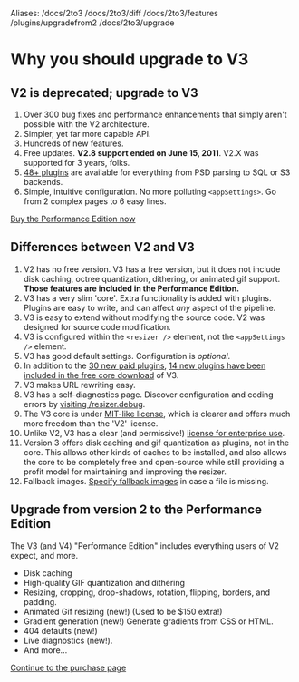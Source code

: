 Aliases: /docs/2to3 /docs/2to3/diff /docs/2to3/features /plugins/upgradefrom2 /docs/2to3/upgrade

# Why you should upgrade to V3


## V2 is deprecated; upgrade to V3


1. Over 300 bug fixes and performance enhancements that simply aren't possible with the V2 architecture.
2. Simpler, yet far more capable API.
3. Hundreds of new features.
4. Free updates. **V2.8 support ended on June 15, 2011**. V2.X was supported for 3 years, folks.
5. [48+ plugins](/plugins) are available for everything from PSD parsing to SQL or S3 backends.
6. Simple, intuitive configuration. No more polluting `<appSettings>`. Go from 2 complex pages to 6 easy lines.

[Buy the Performance Edition now](/licenses)

## Differences between V2 and V3


1. V2 has no free version. V3 has a free version, but it does not include disk caching, octree quantization, dithering, or animated gif support. **Those features are included in the Performance Edition.**
2. V3 has a very slim 'core'. Extra functionality is added with plugins. Plugins are easy to write, and can affect *any* aspect of the pipeline.
2. V3 is easy to extend without modifying the source code. V2 was designed for source code modification.
3. V3 is configured within the `<resizer />` element, not the `<appSettings />` element.
4. V3 has good default settings. Configuration is *optional*.
4. In addition to the [30 new paid plugins](/plugins), [14 new plugins have been included in the free core download](/plugins/free) of V3.
5. V3 makes URL rewriting easy.
6. V3 has a self-diagnostics page. Discover configuration and coding errors by [visiting /resizer.debug](/plugins/diagnostics). 
7. The V3 core is under [MIT-like license](/licenses/freedom), which is clearer and offers much more freedom than the 'V2' license.
8. Unlike V2, V3 has a clear (and permissive!) [license for enterprise use](/licenses/enterprise).
9. Version 3 offers disk caching and gif quantization as plugins, not in the core. This allows other kinds of caches to be installed, and also allows the core to be completely free and open-source while still providing a profit model for maintaining and improving the resizer.
10. Fallback images. [Specify fallback images](/plugins/image404) in case a file is missing. 



## Upgrade from version 2 to the Performance Edition

The V3 (and V4) "Performance Edition" includes everything users of V2 expect, and more. 

* Disk caching
* High-quality GIF quantization and dithering
* Resizing, cropping, drop-shadows, rotation, flipping, borders, and padding.
* Animated Gif resizing (new!) (Used to be $150 extra!)
* Gradient generation (new!) Generate gradients from CSS or HTML.
* 404 defaults (new!)
* Live diagnostics (new!).
* And more...

[Continue to the purchase page](/licenses)
